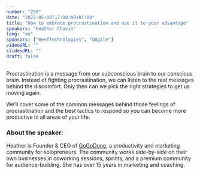 ```yaml
---
number: "250"
date: "2022-05-09T17:00:00+01:00"
title: "How to embrace procrastination and use it to your advantage"
speakers: "Heather Chavin"
lang: "en"
sponsors: ["ReefTechnologies", "QAgile"]
videoURL: ""
slidesURL: ""
draft: false
---
```


Procrastination is a message from our subconscious brain to our conscious brain. Instead of fighting procrastination, we can listen to the real messages behind the discomfort. Only then can we pick the right strategies to get us moving again. 

We’ll cover some of the common messages behind those feelings of procrastination and the best tactics to respond so you can become more productive in all areas of your life.

### About the speaker:
Heather is Founder & CEO of [GoGoDone](https://www.gogodone.com/), a productivity and marketing community for solopreneurs. The community works side-by-side on their own businesses in coworking sessions, sprints, and a premium community for audience-building. She has over 15 years in marketing and coaching.
